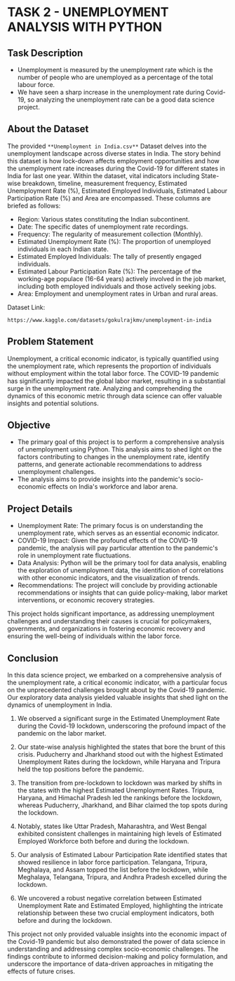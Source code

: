 # TASK 2 - UNEMPLOYMENT ANALYSIS WITH PYTHON

## Task Description
- Unemployment is measured by the unemployment rate which is the number of people who are unemployed as a percentage of the total labour force. 
- We have seen a sharp increase in the unemployment rate during Covid-19, so analyzing the unemployment rate can be a good data science project. 

## About the Dataset
The provided ```**Unemployment in India.csv**``` Dataset delves into the unemployment landscape across diverse states in India. The story behind this dataset is how lock-down affects employment opportunities and how the unemployment rate increases during the Covid-19 for different states in India for last one year. Within the dataset, vital indicators including State-wise breakdown, timeline, measurement frequency, Estimated Unemployment Rate (%), Estimated Employed Individuals, Estimated Labour Participation Rate (%) and Area are encompassed. These columns are briefed as follows:
- Region: Various states constituting the Indian subcontinent.
- Date: The specific dates of unemployment rate recordings.
- Frequency: The regularity of measurement collection (Monthly).
- Estimated Unemployment Rate (%): The proportion of unemployed individuals in each Indian state.
- Estimated Employed Individuals: The tally of presently engaged individuals.
- Estimated Labour Participation Rate (%): The percentage of the working-age populace (16-64 years) actively involved in the job market, including both employed individuals and those actively seeking jobs.
- Area: Employment and unemployment rates in Urban and rural areas.

Dataset Link:
```
https://www.kaggle.com/datasets/gokulrajkmv/unemployment-in-india
```

## Problem Statement
Unemployment, a critical economic indicator, is typically quantified using the unemployment rate, which represents the proportion of individuals without employment within the total labor force. The COVID-19 pandemic has significantly impacted the global labor market, resulting in a substantial surge in the unemployment rate. Analyzing and comprehending the dynamics of this economic metric through data science can offer valuable insights and potential solutions.

## Objective
- The primary goal of this project is to perform a comprehensive analysis of unemployment using Python. This analysis aims to shed light on the factors contributing to changes in the unemployment rate, identify patterns, and generate actionable recommendations to address unemployment challenges.
- The analysis aims to provide insights into the pandemic's socio-economic effects on India's workforce and labor arena.

## Project Details
- Unemployment Rate: The primary focus is on understanding the unemployment rate, which serves as an essential economic indicator.
- COVID-19 Impact: Given the profound effects of the COVID-19 pandemic, the analysis will pay particular attention to the pandemic's role in unemployment rate fluctuations.
- Data Analysis: Python will be the primary tool for data analysis, enabling the exploration of unemployment data, the identification of correlations with other economic indicators, and the visualization of trends.
- Recommendations: The project will conclude by providing actionable recommendations or insights that can guide policy-making, labor market interventions, or economic recovery strategies.

This project holds significant importance, as addressing unemployment challenges and understanding their causes is crucial for policymakers, governments, and organizations in fostering economic recovery and ensuring the well-being of individuals within the labor force.

## Conclusion
In this data science project, we embarked on a comprehensive analysis of the unemployment rate, a critical economic indicator, with a particular focus on the unprecedented challenges brought about by the Covid-19 pandemic. Our exploratory data analysis yielded valuable insights that shed light on the dynamics of unemployment in India. 

1. We observed a significant surge in the Estimated Unemployment Rate during the Covid-19 lockdown, underscoring the profound impact of the pandemic on the labor market.

2. Our state-wise analysis highlighted the states that bore the brunt of this crisis. Puducherry and Jharkhand stood out with the highest Estimated Unemployment Rates during the lockdown, while Haryana and Tripura held the top positions before the pandemic.

3. The transition from pre-lockdown to lockdown was marked by shifts in the states with the highest Estimated Unemployment Rates. Tripura, Haryana, and Himachal Pradesh led the rankings before the lockdown, whereas Puducherry, Jharkhand, and Bihar claimed the top spots during the lockdown.

4. Notably, states like Uttar Pradesh, Maharashtra, and West Bengal exhibited consistent challenges in maintaining high levels of Estimated Employed Workforce both before and during the lockdown.

5. Our analysis of Estimated Labour Participation Rate identified states that showed resilience in labor force participation. Telangana, Tripura, Meghalaya, and Assam topped the list before the lockdown, while Meghalaya, Telangana, Tripura, and Andhra Pradesh excelled during the lockdown.

6. We uncovered a robust negative correlation between Estimated Unemployment Rate and Estimated Employed, highlighting the intricate relationship between these two crucial employment indicators, both before and during the lockdown.

This project not only provided valuable insights into the economic impact of the Covid-19 pandemic but also demonstrated the power of data science in understanding and addressing complex socio-economic challenges. The findings contribute to informed decision-making and policy formulation, and underscore the importance of data-driven approaches in mitigating the effects of future crises.
